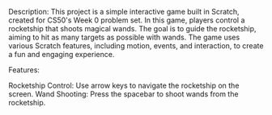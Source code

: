 Description: This project is a simple interactive game built in Scratch, created for CS50's Week 0 problem set. In this game, players control a rocketship that shoots magical wands. The goal is to guide the rocketship, aiming to hit as many targets as possible with wands. The game uses various Scratch features, including motion, events, and interaction, to create a fun and engaging experience.

Features:

Rocketship Control: Use arrow keys to navigate the rocketship on the screen.
Wand Shooting: Press the spacebar to shoot wands from the rocketship.
